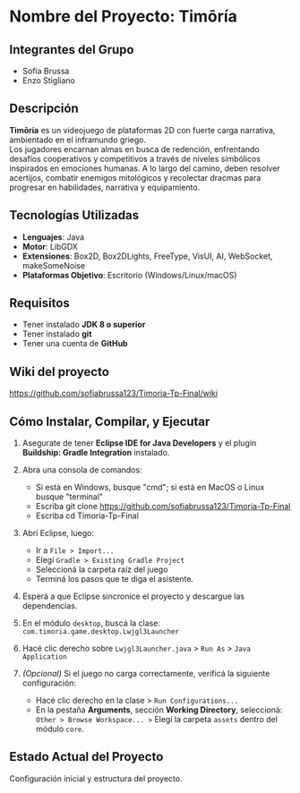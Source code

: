 # Nombre del Proyecto: Timōría

## Integrantes del Grupo
- Sofía Brussa  
- Enzo Stigliano

## Descripción
**Timōría** es un videojuego de plataformas 2D con fuerte carga narrativa, ambientado en el inframundo griego.  
Los jugadores encarnan almas en busca de redención, enfrentando desafíos cooperativos y competitivos a través de niveles simbólicos inspirados en emociones humanas. A lo largo del camino, deben resolver acertijos, combatir enemigos mitológicos y recolectar dracmas para progresar en habilidades, narrativa y equipamiento.

## Tecnologías Utilizadas
- **Lenguajes**: Java
- **Motor**: LibGDX  
- **Extensiones**: Box2D, Box2DLights, FreeType, VisUI, AI, WebSocket, makeSomeNoise  
- **Plataformas Objetivo**: Escritorio (Windows/Linux/macOS)

## Requisitos
- Tener instalado **JDK 8 o superior**  
- Tener instalado **git**  
- Tener una cuenta de **GitHub**

## Wiki del proyecto
https://github.com/sofiabrussa123/Timoria-Tp-Final/wiki

## Cómo Instalar, Compilar, y Ejecutar

1. Asegurate de tener **Eclipse IDE for Java Developers** y el plugin **Buildship: Gradle Integration** instalado.

2. Abra una consola de comandos:
   - Si está en Windows, busque "cmd"; si está en MacOS o Linux busque "terminal"
   - Escriba git clone https://github.com/sofiabrussa123/Timoria-Tp-Final
   - Escriba cd Timoria-Tp-Final

3. Abrí Eclipse, luego:  
   - Ir a `File > Import...`  
   - Elegí `Gradle > Existing Gradle Project`  
   - Seleccioná la carpeta raíz del juego  
   - Terminá los pasos que te diga el asistente.
4. Esperá a que Eclipse sincronice el proyecto y descargue las dependencias.
5. En el módulo `desktop`, buscá la clase:  
   `com.timoria.game.desktop.Lwjgl3Launcher`
6. Hacé clic derecho sobre `Lwjgl3Launcher.java` > `Run As` > `Java Application`
7. *(Opcional)* Si el juego no carga correctamente, verificá la siguiente configuración:  
   - Hacé clic derecho en la clase > `Run Configurations...`  
   - En la pestaña **Arguments**, sección **Working Directory**, seleccioná:  
     `Other > Browse Workspace... >` Elegí la carpeta `assets` dentro del módulo `core`.

## Estado Actual del Proyecto
Configuración inicial y estructura del proyecto.
